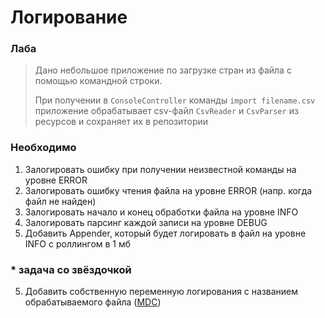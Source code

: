 # Логирование
### Лаба

> Дано небольшое приложение по загрузке стран из файла с помощью командной строки. 
>
> При получении в `ConsoleController` команды `import filename.csv` приложение обрабатывает csv-файл `CsvReader` и `CsvParser` из ресурсов и сохраняет их в репозитории

### Необходимо
1. Залогировать ошибку при получении неизвестной команды на уровне ERROR
2. Залогировать ошибку чтения файла на уровне ERROR (напр. когда файл не найден)
3. Залогировать начало и конец обработки файла на уровне INFO
4. Залогировать парсинг каждой записи на уровне DEBUG
5. Добавить Appender, который будет логировать в файл на уровне INFO c роллингом в 1 мб

### * задача со звёздочкой
5. Добавить собственную переменную логирования с названием обрабатываемого файла ([MDC](https://www.baeldung.com/mdc-in-log4j-2-logback))